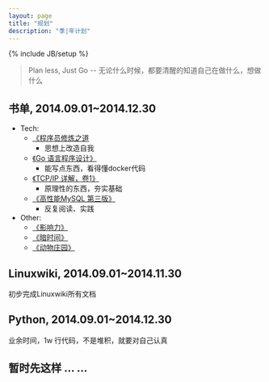 ```yaml
---
layout: page
title: "规划"
description: "季|年计划"
---
```

{% include JB/setup %}

> Plan less, Just Go -- 无论什么时候，都要清醒的知道自己在做什么，想做什么

## 书单, 2014.09.01~2014.12.30

* Tech:
    * [《程序员修炼之道](http://book.douban.com/subject/5387402/)
        * 思想上改造自我
    * [《Go 语言程序设计》](http://book.douban.com/subject/24869910/)
        * 能写点东西，看得懂docker代码
    * [《TCP/IP 详解，卷1》](http://book.douban.com/subject/1088054/)
        * 原理性的东西，夯实基础
    * [《高性能MySQL 第三版》](http://book.douban.com/subject/23008813/)
        * 反复阅读、实践
* Other:
    * [《影响力》](http://book.douban.com/subject/1005576/)
    * [《暗时间》](http://book.douban.com/subject/6709809/)
    * [《动物庄园》](http://book.douban.com/subject/3808982/)

## Linuxwiki, 2014.09.01~2014.11.30

初步完成Linuxwiki所有文档

## Python, 2014.09.01~2014.12.30

业余时间，1w 行代码，不是堆积，就要对自己认真

## 暂时先这样 ... ...
